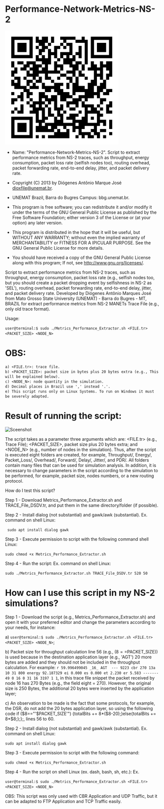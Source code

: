 # Performance-Network-Metrics-NS-2
 ![alt text](https://github.com/dioxfile/Performance-Network-Metrics-NS-2/blob/master/metric.png)
  * Name: "Performance-Network-Metrics-NS-2". Script to extract performance metrics from NS-2 traces, such as throughput, energy consumption, packet loss rate (selfish nodes too), routing overhead, packet forwarding rate, end-to-end delay, jitter, and packet delivery rate.                                           
  
  *   Copyright (C) 2013 by Diógenes Antônio Marque José dioxfile@unemat.br.                                            
  *   UNEMAT Brazil, Barra do Bugres Campus: bbg.unemat.br.                 
  *   This program is free software; you can redistribute it and/or modify it under the terms of the GNU General Public License as published by the Free Software Foundation; either version 3 of the License or (at your option) any later version.                               
 
  *   This program is distributed in the hope that it will be useful,  but WITHOUT ANY WARRANTY; without even the implied warranty of MERCHANTABILITY or FITNESS FOR A IPICULAR PURPOSE.  See the GNU General Public License for more details.                          
  
  *   You should have received a copy of the GNU General Public License along with this program; If not, see <http://www.gnu.org/licenses/>.

  Script to extract performance metrics from NS-2 traces, such as throughput, energy consumption, packet loss rate (e.g., selfish nodes too, but you should create a packet dropping event by selfishness in NS-2 as 'SEL'), routing overhead, packet forwarding rate, end-to-end delay, jitter, and packet delivery rate.
  Developed by Diógenes Antônio Marques José from Mato Grosso State University (UNEMAT) - Barra do Bugres - MT, BRAZIL for extract performance metrics from NS-2 MANETs Trace File (e.g., only old trace format).

Usage: 

```user@terminal:$ sudo ./Metrics_Performance_Extractor.sh <FILE.tr> <PACKET_SIZE> <NODE_N>```
# OBS: 
    a) <FILE.tr>: trace file.
    b) <PACKET_SIZE>: packet size in bytes plus 20 bytes extra (e.g., This will be explained below).
    c) <NODE_N>: node quantity in the simulation.
    d) Decimal places in Brazil use ',' instead '.'. 
    e) This script runs only on Linux Systems. To run on Windows it must be severely adapted.
# Result of running the script:
![Sceenshot](MPE.png)
  
  The script takes as a parameter three arguments which are: <FILE.tr> (e.g., Trace File); <PACKET_SIZE>, packet size plus 20 bytes extra; and <NODE_N> (e.g., number of nodes in the simulation). Thus, after the script is executed eight folders are created, for example, Throughput/, Energy/, Packet_Loss/, Overhead/, Forward/, Delay/, Jitter/, and PDR/. All folders contain many files that can be used for simulation analysis. In addition, it is necessary to change parameters in the script according to the simulation to be performed, for example, packet size, nodes numbers, or a new routing protocol.
  
 How do I test this script?
 
 Step 1 - Download Metrics_Performance_Extractor.sh and TRACE_File_DSDV.tr, and put them in the same directory/folder (if possible).
 
 Step 2 - Install dialog (not substantial) and gawk/awk (substantial). Ex. command on shell Linux:
 
 ``` sudo apt install dialog gawk```
 
 Step 3 - Execute permission to script with the following command shell Linux: 
 
  ```sudo chmod +x Metrics_Performance_Extractor.sh```
 
 Step 4 - Run the script: Ex. command on shell Linux:
 
 ```sudo ./Metrics_Performance_Extractor.sh TRACE_File_DSDV.tr 520 50```
 
 
# How can I use this script in my NS-2 simulations?

Step 1 - Download the script (e.g., Metrics_Performance_Extractor.sh) and open it with your preferred editor and change the parameters according to your needs, for instance: 
 
 a) ```user@terminal:$ sudo ./Metrics_Performance_Extractor.sh <FILE.tr> <PACKET_SIZE> <NODE_N>```;
 
 b) Packet size for throughput calculation line 56 (e.g., ($8==$PACKET_SIZE)) is used because in the destination application layer (e.g., 'AGT') 20 more bytes are added and they should not be included in the throughput calculation. For example: ```r 59.996499045 _16_ AGT  --- 9223 cbr 270 13a 10 31 800 energy 92.187329 ei 0.000 es 0.000 et 2.230 er 5.583 ------- 49 0 16 0 31 16 3197 1 1```, in this trace file snippet the packet received by node 16 has 270 Bytes (e.g., the field eight = 270). However, the original size is 250 Bytes, the additional 20 bytes were inserted by the application layer;
 
 c) An observation to be made is the fact that some protocols, for example, the DSR, do not add the 20 bytes application layer, so using the following code if ($8=="'$PACKET_SIZE'") {totalBits += 8*($8-20);}else{totalBits += 8*$8;};};, lines 56 to 60.

Step 2 - Install dialog (not substantial) and gawk/awk (substantial). Ex. command on shell Linux:

```sudo apt install dialog gawk```
 
Step 3 - Execute permission to script with the following command: 

```sudo chmod +x Metrics_Performance_Extractor.sh```
 
Step 4 - Run the script on shell Linux (ex. dash, bash, sh, etc.): Ex. 

```user@terminal:$ sudo ./Metrics_Performance_Extractor.sh <FILE.tr> <PACKET_SIZE> <NODE_N>```
 

OBS: This script was only used with CBR Application and UDP Traffic, but it can be adapted to FTP Application and TCP Traffic easily.
  
